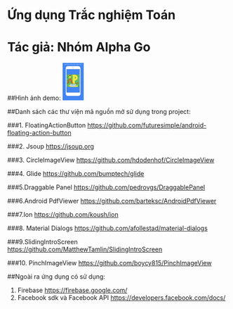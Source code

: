 # Ứng dụng Trắc nghiệm Toán
# Tác giả: Nhóm Alpha Go

##Hình ảnh demo:
<img src="screenshot/one.png" width="48">

##Danh sách các thư viện mã nguồn mở sử dụng trong project:

###1. FloatingActionButton
https://github.com/futuresimple/android-floating-action-button

###2. Jsoup
https://jsoup.org

###3. CircleImageView
https://github.com/hdodenhof/CircleImageView

###4. Glide
https://github.com/bumptech/glide

###5.Draggable Panel
https://github.com/pedrovgs/DraggablePanel

###6.Android PdfViewer
https://github.com/barteksc/AndroidPdfViewer

###7.Ion
https://github.com/koush/ion

###8. Material Dialogs
https://github.com/afollestad/material-dialogs

###9.SlidingIntroScreen
https://github.com/MatthewTamlin/SlidingIntroScreen

###10. PinchImageView
https://github.com/boycy815/PinchImageView


##Ngoài ra ứng dụng có sử dụng:


1. Firebase
https://firebase.google.com/
2. Facebook sdk và Facebook API
https://developers.facebook.com/docs/
